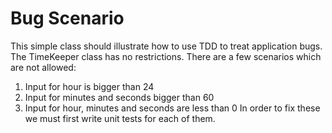# Bug Scenario
This simple class should illustrate how to use TDD to treat application bugs.
The TimeKeeper class has no restrictions. There are a few scenarios which are not allowed:
1. Input for hour is bigger than 24
2. Input for minutes and seconds bigger than 60
3. Input for hour, minutes and seconds are less than 0
In order to fix these we must first write unit tests for each of them.
